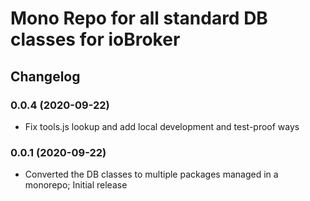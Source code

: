 # Mono Repo for all standard DB classes for ioBroker 

## Changelog
<!--
	Placeholder for the next version (at the beginning of the line):
	### __WORK IN PROGRESS__
-->

### 0.0.4 (2020-09-22)
* Fix tools.js lookup and add local development and test-proof ways

### 0.0.1 (2020-09-22)
* Converted the DB classes to multiple packages managed in a monorepo; Initial release